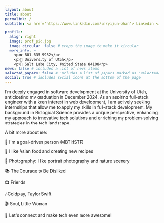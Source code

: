 ```yaml
---
layout: about
title: about
permalink: /
subtitle: <a href='https://www.linkedin.com/in/yijun-zhan'> Linkedin </a> Software Engineer | Women in Tech | GHC 2023

profile:
  align: right
  image: prof_pic.jpg
  image_circular: false # crops the image to make it circular
  more_info: >
    <p>☎️ 801-635-9932</p>
    <p>🏫 University of Utah</p>
    <p>📍 Salt Lake City, United State 84108</p>
news: false # includes a list of news items
selected_papers: false # includes a list of papers marked as "selected={true}"
social: true # includes social icons at the bottom of the page
---
```

I’m deeply engaged in software development at the University of Utah, anticipating my graduation in December 2024. As an aspiring full-stack engineer with a keen interest in web development, I am actively seeking internships that allow me to apply my skills in full-stack development. My background in Biological Science provides a unique perspective, enhancing my approach to innovative tech solutions and enriching my problem-solving strategies in the tech landscape.

A bit more about me:

🎯 I'm a goal-driven person (MBTI:ISTP)

🍳 I like Asian food and creating new recipes

📸 Photography: I like portrait photography and nature scenery 

📚 The Courage to Be Disliked

📺 Friends

🎶Coldplay, Taylor Swift

🎬 Soul, Little Woman

🤝 Let's connect and make tech even more awesome!

<!-- 
Write your biography here. Tell the world about yourself. Link to your favorite [subreddit](http://reddit.com). You can put a picture in, too. The code is already in, just name your picture `prof_pic.jpg` and put it in the `img/` folder.

Put your address / P.O. box / other info right below your picture. You can also disable any of these elements by editing `profile` property of the YAML header of your `_pages/about.md`. Edit `_bibliography/papers.bib` and Jekyll will render your [publications page](/al-folio/publications/) automatically.

Link to your social media connections, too. This theme is set up to use [Font Awesome icons](https://fontawesome.com/) and [Academicons](https://jpswalsh.github.io/academicons/), like the ones below. Add your Facebook, Twitter, LinkedIn, Google Scholar, or just disable all of them. -->
